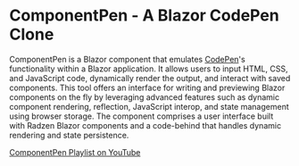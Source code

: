 # ComponentPen - A Blazor CodePen Clone

ComponentPen is a Blazor component that emulates [CodePen](https://codepen.io)'s functionality within a Blazor application. It allows users to input HTML, CSS, and JavaScript code, dynamically render the output, and interact with saved components. This tool offers an interface for writing and previewing Blazor components on the fly by leveraging advanced features such as dynamic component rendering, reflection, JavaScript interop, and state management using browser storage. The component comprises a user interface built with Radzen Blazor components and a code-behind that handles dynamic rendering and state persistence.

[ComponentPen Playlist on YouTube](https://www.youtube.com/playlist?list=PL8PPluUs-4q8sg7n86U4bIcpZwo_m9sju)
